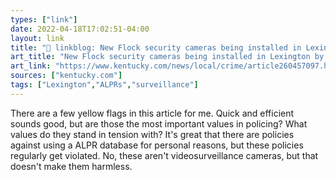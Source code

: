```yaml
---
types: ["link"]
date: 2022-04-18T17:02:51-04:00
layout: link
title: "🔗 linkblog: New Flock security cameras being installed in Lexington by end of May | Lexington Herald Leader'"
art_title: "New Flock security cameras being installed in Lexington by end of May | Lexington Herald Leader"
art_link: "https://www.kentucky.com/news/local/crime/article260457097.html"
sources: ["kentucky.com"]
tags: ["Lexington","ALPRs","surveillance"]
---
```

There are a few yellow flags in this article for me. Quick and efficient sounds good, but are those the most important values in policing? What values do they stand in tension with? It's great that there are policies against using a ALPR database for personal reasons, but these policies regularly get violated. No, these aren't videosurveillance cameras, but that doesn't make them harmless.
